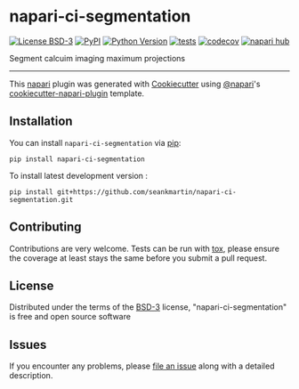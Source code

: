 # napari-ci-segmentation

[![License BSD-3](https://img.shields.io/pypi/l/napari-ci-segmentation.svg?color=green)](https://github.com/seankmartin/napari-ci-segmentation/raw/main/LICENSE)
[![PyPI](https://img.shields.io/pypi/v/napari-ci-segmentation.svg?color=green)](https://pypi.org/project/napari-ci-segmentation)
[![Python Version](https://img.shields.io/pypi/pyversions/napari-ci-segmentation.svg?color=green)](https://python.org)
[![tests](https://github.com/seankmartin/napari-ci-segmentation/workflows/tests/badge.svg)](https://github.com/seankmartin/napari-ci-segmentation/actions)
[![codecov](https://codecov.io/gh/seankmartin/napari-ci-segmentation/branch/main/graph/badge.svg)](https://codecov.io/gh/seankmartin/napari-ci-segmentation)
[![napari hub](https://img.shields.io/endpoint?url=https://api.napari-hub.org/shields/napari-ci-segmentation)](https://napari-hub.org/plugins/napari-ci-segmentation)

Segment calcuim imaging maximum projections

----------------------------------

This [napari] plugin was generated with [Cookiecutter] using [@napari]'s [cookiecutter-napari-plugin] template.

<!--
Don't miss the full getting started guide to set up your new package:
https://github.com/napari/cookiecutter-napari-plugin#getting-started

and review the napari docs for plugin developers:
https://napari.org/stable/plugins/index.html
-->

## Installation

You can install `napari-ci-segmentation` via [pip]:

    pip install napari-ci-segmentation



To install latest development version :

    pip install git+https://github.com/seankmartin/napari-ci-segmentation.git


## Contributing

Contributions are very welcome. Tests can be run with [tox], please ensure
the coverage at least stays the same before you submit a pull request.

## License

Distributed under the terms of the [BSD-3] license,
"napari-ci-segmentation" is free and open source software

## Issues

If you encounter any problems, please [file an issue] along with a detailed description.

[napari]: https://github.com/napari/napari
[Cookiecutter]: https://github.com/audreyr/cookiecutter
[@napari]: https://github.com/napari
[MIT]: http://opensource.org/licenses/MIT
[BSD-3]: http://opensource.org/licenses/BSD-3-Clause
[GNU GPL v3.0]: http://www.gnu.org/licenses/gpl-3.0.txt
[GNU LGPL v3.0]: http://www.gnu.org/licenses/lgpl-3.0.txt
[Apache Software License 2.0]: http://www.apache.org/licenses/LICENSE-2.0
[Mozilla Public License 2.0]: https://www.mozilla.org/media/MPL/2.0/index.txt
[cookiecutter-napari-plugin]: https://github.com/napari/cookiecutter-napari-plugin

[file an issue]: https://github.com/seankmartin/napari-ci-segmentation/issues

[napari]: https://github.com/napari/napari
[tox]: https://tox.readthedocs.io/en/latest/
[pip]: https://pypi.org/project/pip/
[PyPI]: https://pypi.org/
